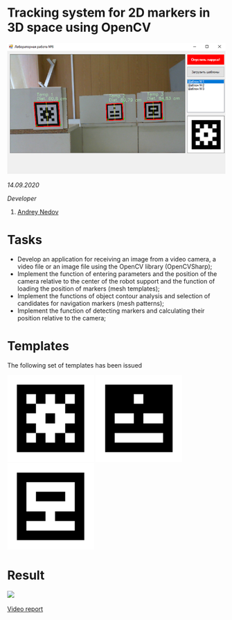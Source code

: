 # Tracking system for 2D markers in 3D space using OpenCV
<img src="/imgs/img1.png" width="800"/>

*14.09.2020*

*Developer*
1. [Andrey Nedov](github.com/Andrey-Nedov)

# Tasks

- Develop an application for receiving an image from a video camera, a video file or an image file using the OpenCV library (OpenCVSharp);
- Implement the function of entering parameters and the position of the camera relative to the center of the robot support and the function of loading the position of markers (mesh templates);
- Implement the functions of object contour analysis and selection of candidates for navigation markers (mesh patterns);
- Implement the function of detecting markers and calculating their position relative to the camera;

# Templates

The following set of templates has been issued 
 
<p>
<img src="/imgs/1.png" width=200"/>
<img src="/imgs/2.png" width=200"/>
<img src="/imgs/3.png" width=200"/>
</p>

# Result

<img src="/imgs/vid.gif" width="800"/>

[Video report](https://drive.google.com/file/d/1HYLEBW398ZOSh-FTs-9sucmi4UBI3kWu/view?usp=sharing)
